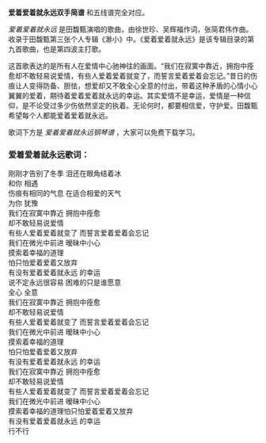 

**爱着爱着就永远双手简谱** 和五线谱完全对应。

_爱着爱着就永远_
是田馥甄演唱的歌曲，由徐世珍、吴辉福作词，张简君伟作曲。收录于田馥甄第三张个人专辑《渺小》中。《爱着爱着就永远》是该专辑目录的第九首歌曲，也是第四波主打歌。

这首歌表达的是所有人在爱情中心驰神往的画面。“我们在寂寞中靠近，拥抱中痊愈却不敢轻易说爱情，有些人爱着爱着就变了，而誓言爱着爱着会忘记。”昔日的伤痕让人变得防备、胆怯，想爱却又不敢全心全意的付出，带着这种矛盾的心情小心翼翼的爱着，期待着爱着爱着就永远的幸运。其实爱情不是幸运，爱情是一种信仰，是不论受过多少伤依然坚定的执着。无论何时，都要相信爱，守护爱。田馥甄希望每个人都能爱着爱着就永远。

歌词下方是 _爱着爱着就永远钢琴谱_ ，大家可以免费下载学习。

### 爱着爱着就永远歌词：

刚刚才告别了冬季 泪还在眼角结着冰  
和你 相遇  
伤痕有相同的气息 在适合相爱的天气  
为你 犹豫  
我们在寂寞中靠近 拥抱中痊愈  
却不敢轻易说爱情  
有些人爱着爱着就变了 而誓言爱着爱着会忘记  
我们在微光中前进 暧昧中小心  
摸索着幸福的道理  
怕只怕爱着爱着又放弃  
有没有爱着爱着就永远 的幸运  
说不定永远很容易 困难的只是谁愿意  
全心 全意  
我们在寂寞中靠近 拥抱中痊愈  
却不敢轻易说爱情  
有些人爱着爱着就变了 而誓言爱着爱着会忘记  
我们在微光中前进 暧昧中小心  
摸索着幸福的道理  
怕只怕爱着爱着又放弃  
有没有爱着爱着就永远 的幸运  
我们在寂寞中靠近 拥抱中痊愈  
却不敢轻易说爱情  
有些人爱着爱着就变了 而誓言爱着爱着会忘记  
我们在微光中前进 暧昧中小心  
摸索着幸福的道理怕只怕爱着爱着又放弃  
有没有爱着爱着就永远 的幸运  
行不行


